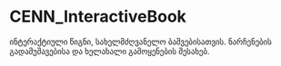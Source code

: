 # CENN_InteractiveBook
ინტერაქტიული წიგნი, სახელმძღვანელო ბაშვებისათვის. ნარჩენების გადამუშავებისა და ხელახალი გამოყენების შესახებ.
